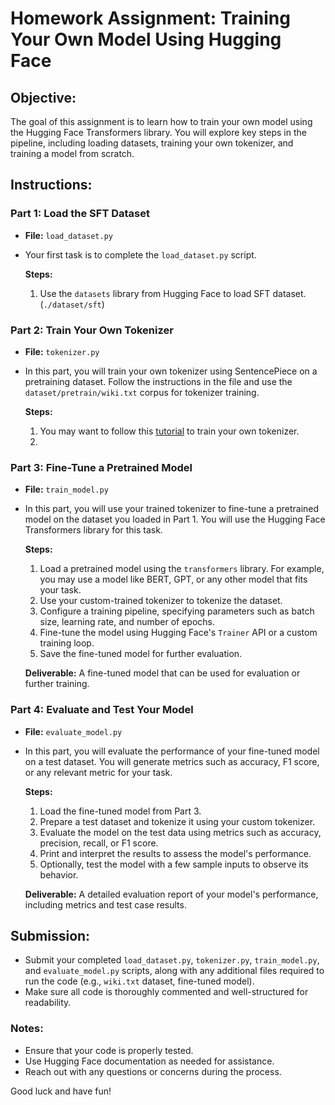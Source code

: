 # Homework Assignment: Training Your Own Model Using Hugging Face

## Objective:
The goal of this assignment is to learn how to train your own model using the Hugging Face Transformers library. You will explore key steps in the pipeline, including loading datasets, training your own tokenizer, and training a model from scratch.

## Instructions:

### Part 1: Load the SFT Dataset
- **File:** `load_dataset.py`
- Your first task is to complete the `load_dataset.py` script. 
  
  **Steps:**
  1. Use the `datasets` library from Hugging Face to load  SFT dataset. (`./dataset/sft`)
  <!-- 2. Apply necessary preprocessing steps to clean the data. -->
  <!-- 3. Ensure the data is formatted correctly for training (i.e., tokenization, formatting, etc.). -->

### Part 2: Train Your Own Tokenizer
- **File:** `tokenizer.py`
- In this part, you will train your own tokenizer using SentencePiece on a pretraining dataset. Follow the instructions in the file and use the `dataset/pretrain/wiki.txt` corpus for tokenizer training.

  **Steps:**
  1. You may want to follow this [tutorial](https://huggingface.co/docs/tokenizers/en/quicktour) to train your own tokenizer.
  2. 

### Part 3: Fine-Tune a Pretrained Model
- **File:** `train_model.py`
- In this part, you will use your trained tokenizer to fine-tune a pretrained model on the dataset you loaded in Part 1. You will use the Hugging Face Transformers library for this task.

  **Steps:**
  1. Load a pretrained model using the `transformers` library. For example, you may use a model like BERT, GPT, or any other model that fits your task.
  2. Use your custom-trained tokenizer to tokenize the dataset.
  3. Configure a training pipeline, specifying parameters such as batch size, learning rate, and number of epochs.
  4. Fine-tune the model using Hugging Face's `Trainer` API or a custom training loop.
  5. Save the fine-tuned model for further evaluation.

  **Deliverable:** A fine-tuned model that can be used for evaluation or further training.

### Part 4: Evaluate and Test Your Model
- **File:** `evaluate_model.py`
- In this part, you will evaluate the performance of your fine-tuned model on a test dataset. You will generate metrics such as accuracy, F1 score, or any relevant metric for your task.

  **Steps:**
  1. Load the fine-tuned model from Part 3.
  2. Prepare a test dataset and tokenize it using your custom tokenizer.
  3. Evaluate the model on the test data using metrics such as accuracy, precision, recall, or F1 score.
  4. Print and interpret the results to assess the model's performance.
  5. Optionally, test the model with a few sample inputs to observe its behavior.

  **Deliverable:** A detailed evaluation report of your model's performance, including metrics and test case results.

## Submission:
- Submit your completed `load_dataset.py`, `tokenizer.py`, `train_model.py`, and `evaluate_model.py` scripts, along with any additional files required to run the code (e.g., `wiki.txt` dataset, fine-tuned model).
- Make sure all code is thoroughly commented and well-structured for readability.

### Notes:
- Ensure that your code is properly tested.
- Use Hugging Face documentation as needed for assistance.
- Reach out with any questions or concerns during the process.

Good luck and have fun!
